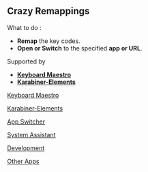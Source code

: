 ## Crazy Remappings

What to do :

- __Remap__ the key codes.
- __Open or Switch__ to the specified __app or URL__.

Supported by

- [__Keyboard Maestro__](#Keyboard-Maestro)
- [__Karabiner-Elements__](#Karabiner-Elements)

[Keyboard Maestro](keyboard-maestro.include.md ':include')

[Karabiner-Elements](karabiner-elements.include.md ':include')

[App Switcher](app-switcher.include.md ':include')

[System Assistant](system-assistant.include.md ':include')

[Development](development.include.md ':include')

[Other Apps](other-apps.include.md ':include')
